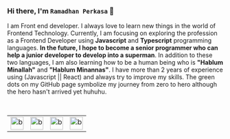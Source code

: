 ### Hi there, I'm `Ramadhan Perkasa` 👋
I am Front end developer. I always love to learn new things in the world of Frontend Technology. Currently, I am focusing on exploring the profession as a Frontend Developer using <b>Javascript</b> and <b>Typescript</b> programming languages. 
<b>In the future, I hope to become a senior programmer who can help a junior developer to develop into a superman</b>.
In addition to these two languages, I am also learning how to be a human being who is <b>"Hablum Minallah"</b> and <b>"Hablum Minannas"</b>.
I have more than 2 years of experience using (Javascript || React) and always try to improve my skills.
The green dots on my GitHub page symbolize my journey from zero to hero although the hero hasn't arrived yet huhuhu.




<br />

<table>
  <tr>
    <td valign="center"><img src="https://www.datocms-assets.com/75941/1657707878-nextjs_logo.png" alt="base-type" width="30" /></td>
    <td valign="center"><img src="https://upload.wikimedia.org/wikipedia/commons/thumb/a/a7/React-icon.svg/1200px-React-icon.svg.png" alt="base-type" width="30" /></td>
    <td valign="center"><img src="https://upload.wikimedia.org/wikipedia/commons/thumb/4/4c/Typescript_logo_2020.svg/1200px-Typescript_logo_2020.svg.png" alt="base-type" width="30" /></td>
    <td valign="center"><img src="https://upload.wikimedia.org/wikipedia/commons/thumb/d/d5/Tailwind_CSS_Logo.svg/1200px-Tailwind_CSS_Logo.svg.png" alt="base-type" width="30" /></td>
  </tr>
</table>



<!-- ##### 🌏 .
##### 🎸 Playing guitar it's my hobby
##### 🐵 Don't judge a book by it's cover.
##### 🔥 You can contact me on instagram https://www.instagram.com/ra.maaa7374/.
 -->
